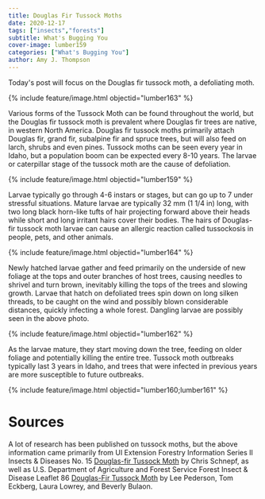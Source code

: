```yaml
---
title: Douglas Fir Tussock Moths
date: 2020-12-17 
tags: ["insects","forests"]
subtitle: What's Bugging You
cover-image: lumber159
categories: ["What's Bugging You"]
author: Amy J. Thompson
---
```


Today's post will focus on the Douglas fir tussock moth, a defoliating moth.

{% include feature/image.html objectid="lumber163" %}

Various forms of the Tussock Moth can be found throughout the world, but the Douglas fir tussock moth is prevalent where Douglas fir trees are native, in western North America. Douglas fir tussock moths primarily attach Douglas fir, grand fir, subalpine fir and spruce trees, but will also feed on larch, shrubs and even pines. Tussock moths can be seen every year in Idaho, but a population boom can be expected every 8-10 years. The larvae or caterpillar stage of the tussock moth are the cause of defoliation.

{% include feature/image.html objectid="lumber159" %}

Larvae typically go through 4-6 instars or stages, but can go up to 7 under stressful situations. Mature larvae are typically 32 mm (1 1/4 in) long, with two long black horn-like tufts of hair projecting forward above their heads while short and long irritant hairs cover their bodies. The hairs of Douglas-fir tussock moth larvae can cause an allergic reaction called tussockosis in people, pets, and other animals.

{% include feature/image.html objectid="lumber164" %}

Newly hatched larvae gather and feed primarily on the underside of new foliage at the tops and outer branches of host trees, causing needles to shrivel and turn brown, inevitably killing the tops of the trees and slowing growth. Larvae that hatch on defoliated trees spin down on long silken threads, to be caught on the wind and possibly blown considerable distances, quickly infecting a whole forest. Dangling larvae are possibly seen in the above photo.

{% include feature/image.html objectid="lumber162" %}

As the larvae mature, they start moving down the tree, feeding on older foliage and potentially killing the entire tree. Tussock moth outbreaks typically last 3 years in Idaho, and trees that were infected in previous years are more susceptible to future outbreaks. 

{% include feature/image.html objectid="lumber160;lumber161" %}

# Sources

A lot of research has been published on tussock moths, but the above information came primarily from UI Extension Forestry Information Series II Insects & Diseases No. 15 [Douglas-fir Tussock Moth](https://www.uidaho.edu/-/media/UIdaho-Responsive/Files/Extension/topic/forestry/ID15-Douglas-fir-Tussock-Moth.pdf) by Chris Schnepf, as well as U.S. Department of Agriculture and Forest Service Forest Insect & Disease Leaflet 86 [Douglas-Fir Tussock Moth](https://www.fs.fed.us/foresthealth/docs/fidls/FIDL-86-DouglasFirTussockMoth.pdf) by Lee Pederson, Tom Eckberg, Laura Lowrey, and Beverly Bulaon. 